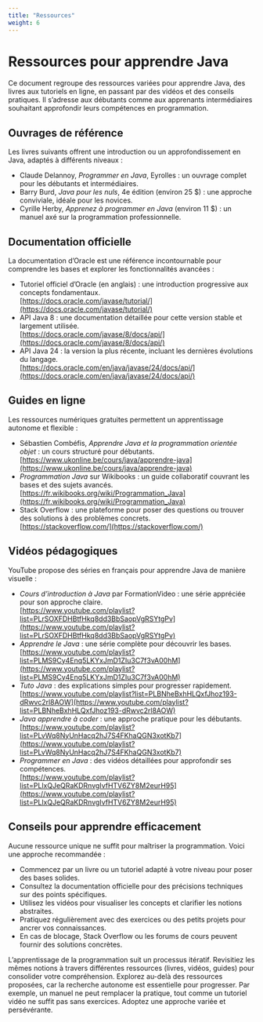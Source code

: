 ```yaml
---
title: "Ressources"
weight: 6
---
```


# Ressources pour apprendre Java

Ce document regroupe des ressources variées pour apprendre Java, des livres aux tutoriels en ligne, en passant par des vidéos et des conseils pratiques. Il s’adresse aux débutants comme aux apprenants intermédiaires souhaitant approfondir leurs compétences en programmation.

## Ouvrages de référence

Les livres suivants offrent une introduction ou un approfondissement en Java, adaptés à différents niveaux :  
- Claude Delannoy, *Programmer en Java*, Eyrolles : un ouvrage complet pour les débutants et intermédiaires.  
- Barry Burd, *Java pour les nuls*, 4e édition (environ 25 $) : une approche conviviale, idéale pour les novices.  
- Cyrille Herby, *Apprenez à programmer en Java* (environ 11 $) : un manuel axé sur la programmation professionnelle.

## Documentation officielle

La documentation d’Oracle est une référence incontournable pour comprendre les bases et explorer les fonctionnalités avancées :  
- Tutoriel officiel d’Oracle (en anglais) : une introduction progressive aux concepts fondamentaux.  
  [https://docs.oracle.com/javase/tutorial/](https://docs.oracle.com/javase/tutorial/)  
- API Java 8 : une documentation détaillée pour cette version stable et largement utilisée.  
  [https://docs.oracle.com/javase/8/docs/api/](https://docs.oracle.com/javase/8/docs/api/)  
- API Java 24 : la version la plus récente, incluant les dernières évolutions du langage.  
  [https://docs.oracle.com/en/java/javase/24/docs/api/](https://docs.oracle.com/en/java/javase/24/docs/api/)

## Guides en ligne

Les ressources numériques gratuites permettent un apprentissage autonome et flexible :  
- Sébastien Combéfis, *Apprendre Java et la programmation orientée objet* : un cours structuré pour débutants.  
  [https://www.ukonline.be/cours/java/apprendre-java](https://www.ukonline.be/cours/java/apprendre-java)  
- *Programmation Java* sur Wikibooks : un guide collaboratif couvrant les bases et des sujets avancés.  
  [https://fr.wikibooks.org/wiki/Programmation_Java](https://fr.wikibooks.org/wiki/Programmation_Java)  
- Stack Overflow : une plateforme pour poser des questions ou trouver des solutions à des problèmes concrets.  
  [https://stackoverflow.com/](https://stackoverflow.com/)

## Vidéos pédagogiques

YouTube propose des séries en français pour apprendre Java de manière visuelle :  
- *Cours d’introduction à Java* par FormationVideo : une série appréciée pour son approche claire.  
  [https://www.youtube.com/playlist?list=PLrSOXFDHBtfHkq8dd3BbSaopVgRSYtgPv](https://www.youtube.com/playlist?list=PLrSOXFDHBtfHkq8dd3BbSaopVgRSYtgPv)  
- *Apprendre le Java* : une série complète pour découvrir les bases.  
  [https://www.youtube.com/playlist?list=PLMS9Cy4Enq5LKYxJmD1ZIu3C7f3vA00hM](https://www.youtube.com/playlist?list=PLMS9Cy4Enq5LKYxJmD1ZIu3C7f3vA00hM)  
- *Tuto Java* : des explications simples pour progresser rapidement.  
  [https://www.youtube.com/playlist?list=PLBNheBxhHLQxfJhoz193-dRwvc2rl8AOW](https://www.youtube.com/playlist?list=PLBNheBxhHLQxfJhoz193-dRwvc2rl8AOW)  
- *Java apprendre à coder* : une approche pratique pour les débutants.  
  [https://www.youtube.com/playlist?list=PLvWq8NyUnHacq2hJ7S4FKhaQGN3xotKb7](https://www.youtube.com/playlist?list=PLvWq8NyUnHacq2hJ7S4FKhaQGN3xotKb7)  
- *Programmer en Java* : des vidéos détaillées pour approfondir ses compétences.  
  [https://www.youtube.com/playlist?list=PLlxQJeQRaKDRnvgIvfHTV6ZY8M2eurH95](https://www.youtube.com/playlist?list=PLlxQJeQRaKDRnvgIvfHTV6ZY8M2eurH95)

## Conseils pour apprendre efficacement

Aucune ressource unique ne suffit pour maîtriser la programmation. Voici une approche recommandée :  
- Commencez par un livre ou un tutoriel adapté à votre niveau pour poser des bases solides.  
- Consultez la documentation officielle pour des précisions techniques sur des points spécifiques.  
- Utilisez les vidéos pour visualiser les concepts et clarifier les notions abstraites.  
- Pratiquez régulièrement avec des exercices ou des petits projets pour ancrer vos connaissances.  
- En cas de blocage, Stack Overflow ou les forums de cours peuvent fournir des solutions concrètes.  

L’apprentissage de la programmation suit un processus itératif. Revisitiez les mêmes notions à travers différentes ressources (livres, vidéos, guides) pour consolider votre compréhension. Explorez au-delà des ressources proposées, car la recherche autonome est essentielle pour progresser. Par exemple, un manuel ne peut remplacer la pratique, tout comme un tutoriel vidéo ne suffit pas sans exercices. Adoptez une approche variée et persévérante.
